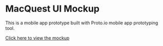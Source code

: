 # MacQuest UI Mockup
This is a mobile app prototype built with Proto.io mobile app prototyping tool.

[Click here to view the mockup](https://erictraaaan.github.io/macquest-ui-mockup/frame.html)